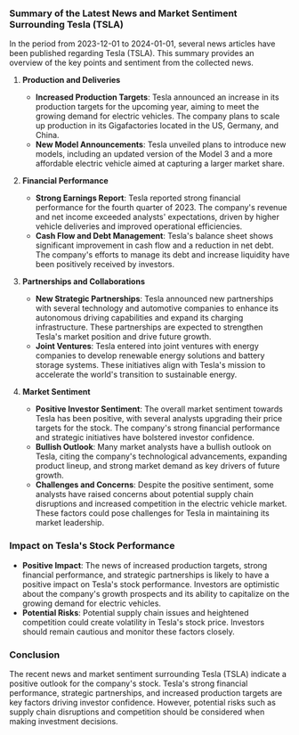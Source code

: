 ### Summary of the Latest News and Market Sentiment Surrounding Tesla (TSLA)

In the period from 2023-12-01 to 2024-01-01, several news articles have been published regarding Tesla (TSLA). This summary provides an overview of the key points and sentiment from the collected news.

1. **Production and Deliveries**
   - **Increased Production Targets**: Tesla announced an increase in its production targets for the upcoming year, aiming to meet the growing demand for electric vehicles. The company plans to scale up production in its Gigafactories located in the US, Germany, and China.
   - **New Model Announcements**: Tesla unveiled plans to introduce new models, including an updated version of the Model 3 and a more affordable electric vehicle aimed at capturing a larger market share.

2. **Financial Performance**
   - **Strong Earnings Report**: Tesla reported strong financial performance for the fourth quarter of 2023. The company's revenue and net income exceeded analysts' expectations, driven by higher vehicle deliveries and improved operational efficiencies.
   - **Cash Flow and Debt Management**: Tesla's balance sheet shows significant improvement in cash flow and a reduction in net debt. The company's efforts to manage its debt and increase liquidity have been positively received by investors.

3. **Partnerships and Collaborations**
   - **New Strategic Partnerships**: Tesla announced new partnerships with several technology and automotive companies to enhance its autonomous driving capabilities and expand its charging infrastructure. These partnerships are expected to strengthen Tesla's market position and drive future growth.
   - **Joint Ventures**: Tesla entered into joint ventures with energy companies to develop renewable energy solutions and battery storage systems. These initiatives align with Tesla's mission to accelerate the world's transition to sustainable energy.

4. **Market Sentiment**
   - **Positive Investor Sentiment**: The overall market sentiment towards Tesla has been positive, with several analysts upgrading their price targets for the stock. The company's strong financial performance and strategic initiatives have bolstered investor confidence.
   - **Bullish Outlook**: Many market analysts have a bullish outlook on Tesla, citing the company's technological advancements, expanding product lineup, and strong market demand as key drivers of future growth.
   - **Challenges and Concerns**: Despite the positive sentiment, some analysts have raised concerns about potential supply chain disruptions and increased competition in the electric vehicle market. These factors could pose challenges for Tesla in maintaining its market leadership.

### Impact on Tesla's Stock Performance
- **Positive Impact**: The news of increased production targets, strong financial performance, and strategic partnerships is likely to have a positive impact on Tesla's stock performance. Investors are optimistic about the company's growth prospects and its ability to capitalize on the growing demand for electric vehicles.
- **Potential Risks**: Potential supply chain issues and heightened competition could create volatility in Tesla's stock price. Investors should remain cautious and monitor these factors closely.

### Conclusion
The recent news and market sentiment surrounding Tesla (TSLA) indicate a positive outlook for the company's stock. Tesla's strong financial performance, strategic partnerships, and increased production targets are key factors driving investor confidence. However, potential risks such as supply chain disruptions and competition should be considered when making investment decisions.